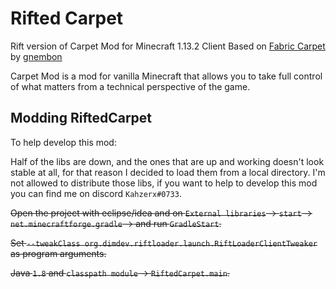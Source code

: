 # Rifted Carpet

Rift version of Carpet Mod for Minecraft 1.13.2 Client
Based on [Fabric Carpet](https://github.com/gnembon/fabric-carpet) by [gnembon](https://github.com/gnembon)

Carpet Mod is a mod for vanilla Minecraft that allows you to take full control of what matters from a technical perspective of the game.

## Modding RiftedCarpet

To help develop this mod:

Half of the libs are down, and the ones that are up and working doesn't look stable at all, for that reason I decided to
load them from a local directory. I'm not allowed to distribute those libs, if you want to help to develop this mod you
can find me on discord `Kahzerx#0733`.

~~Open the project with eclipse/idea and on `External libraries` -> `start` -> `net.minecraftforge.gradle` -> and run `GradleStart`.~~

~~Set `--tweakClass org.dimdev.riftloader.launch.RiftLoaderClientTweaker` as program arguments.~~

~~Java `1.8` and `classpath module` -> `RiftedCarpet.main`.~~
